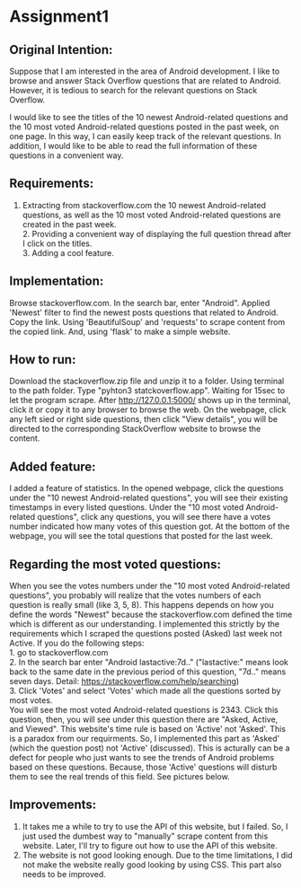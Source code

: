 # Assignment1

## Original Intention:

Suppose that I am interested in the area of Android development. I like to browse and answer Stack Overflow questions that are related to Android. However, it is tedious to search for the relevant questions on Stack Overflow. 

I would like to see the titles of the 10 newest Android-related questions and the 10 most voted Android-related questions posted in the past week, on one page. In this way, I can easily keep track of the relevant questions. In addition, I would like to be able to read the full information of these questions in a convenient way. 

## Requirements:
1. Extracting from stackoverflow.com the 10 newest Android-related questions, as well as the 10 most voted Android-related questions are created in the past week. <br />2. Providing a convenient way of displaying the full question thread after I click on the titles. <br />3. Adding a cool feature. 


## Implementation:
Browse stackoverflow.com. In the search bar, enter "Android". Applied 'Newest' filter to find the newest posts questions that related to Android. Copy the link. Using 'BeautifulSoup' and 'requests' to scrape content from the copied link. And, using 'flask' to make a simple website. 

## How to run:
Download the stackoverflow.zip file and unzip it to a folder. Using terminal to the path folder. Type "pyhton3 statckoverflow.app". Waiting for 15sec to let the program scrape. After http://127.0.0.1:5000/ shows up in the terminal, click it or copy it to any browser to browse the web. On the webpage, click any left sied or right side questions, then click "View details", you will be directed to the corresponding StackOverflow website to browse the content. 

## Added feature: 
I added a feature of statistics. In the opened webpage, click the questions under the "10 newest Android-related questions", you will see their existing timestamps in every listed questions. Under the "10 most voted Android-related questions", click any questions, you will see there have a votes number indicated how many votes of this question got. At the bottom of the webpage, you will see the total questions that posted for the last week. 

## Regarding the most voted questions: 
When you see the votes numbers under the "10 most voted Android-related questions", you probably will realize that the votes numbers of each question is really small (like 3, 5, 8). This happens depends on how you define the words "Newest" because the stackoverflow.com defined the time which is different as our understanding. I implemented this strictly by the requirements which I scraped the questions posted (Asked) last week not Active. If you do the following steps: <br />1. go to stackoverflow.com <br />2. In the search bar enter "Android lastactive:7d.." ("lastactive:" means look back to the same date in the previous period of this question, "7d.." means seven days. Detail: https://stackoverflow.com/help/searching) <br />3. Click 'Votes' and select 'Votes' which made all the questions sorted by most votes. <br />You will see the most voted Android-related questions is 2343. Click this question, then, you will see under this question there are "Asked, Active, and Viewed". This website's time rule is based on 'Active' not 'Asked'. This is a paradox from our requirments. So, I implemented this part as 'Asked' (which the question post) not 'Active' (discussed). This is acturally can be a defect for people who just wants to see the trends of Android problems based on these questions. Because, those 'Active' questions will disturb them to see the real trends of this field. See pictures below. 

## Improvements:
1. It takes me a while to try to use the API of this website, but I failed. So, I just used the dumbest way to "manually" scrape content from this website. Later, I'll try to figure out how to use the API of this website. <br />
2. The website is not good looking enough. Due to the time limitations, I did not make the website really good looking by using CSS. This part also needs to be improved. 

